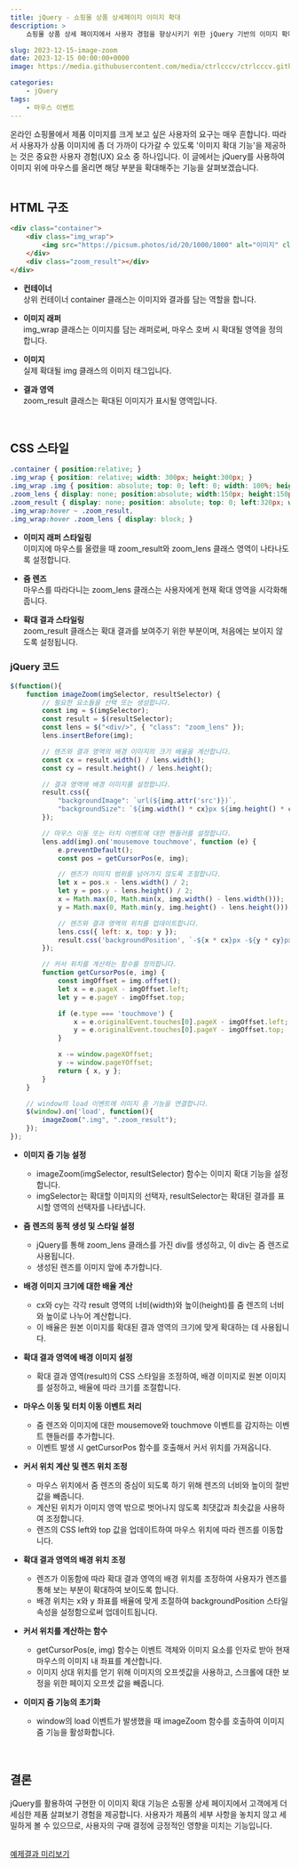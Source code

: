 ```yaml
---
title: jQuery - 쇼핑몰 상품 상세페이지 이미지 확대
description: >  
    쇼핑몰 상품 상세 페이지에서 사용자 경험을 향상시키기 위한 jQuery 기반의 이미지 확대 기능 구현 방법을 소개합니다. 웹 페이지 내에서 간결하고 효과적으로 이미지 줌을 가능하게 하며, 사용자가 제품 이미지를 가까이에서 자세히 볼 수 있도록 돕습니다.  

slug: 2023-12-15-image-zoom
date: 2023-12-15 00:00:00+0000
image: https://media.githubusercontent.com/media/ctrlcccv/ctrlcccv.github.io/master/assets/img/post/2023-12-15-image-zoom.webp

categories:
    - jQuery
tags:
    - 마우스 이벤트
---
```

온라인 쇼핑몰에서 제품 이미지를 크게 보고 싶은 사용자의 요구는 매우 흔합니다. 따라서 사용자가 상품 이미지에 좀 더 가까이 다가갈 수 있도록 '이미지 확대 기능'을 제공하는 것은 중요한 사용자 경험(UX) 요소 중 하나입니다. 이 글에서는 jQuery를 사용하여 이미지 위에 마우스를 올리면 해당 부분을 확대해주는 기능을 살펴보겠습니다.  
<br>

## HTML 구조
```html
<div class="container">
    <div class="img_wrap">
        <img src="https://picsum.photos/id/20/1000/1000" alt="이미지" class="img">
    </div>
    <div class="zoom_result"></div>
</div>
```
* **컨테이너**  
상위 컨테이너 container 클래스는 이미지와 결과를 담는 역할을 합니다.

* **이미지 래퍼**  
img_wrap 클래스는 이미지를 담는 래퍼로써, 마우스 호버 시 확대될 영역을 정의합니다.

* **이미지**  
실제 확대될 img 클래스의 이미지 태그입니다.

* **결과 영역**  
zoom_result 클래스는 확대된 이미지가 표시될 영역입니다.  
<br>

## CSS 스타일
```css
.container { position:relative; } 
.img_wrap { position: relative; width: 300px; height:300px; } 
.img_wrap .img { position: absolute; top: 0; left: 0; width: 100%; height: 100%; z-index: 1; } 
.zoom_lens { display: none; position:absolute; width:150px; height:150px; background: #000; border: 1px solid #fff; z-index: 2; opacity: 0.2; } 
.zoom_result { display: none; position: absolute; top: 0; left:320px; width:300px; height:300px; } 
.img_wrap:hover ~ .zoom_result,
.img_wrap:hover .zoom_lens { display: block; } 
```
* **이미지 래퍼 스타일링**    
이미지에 마우스를 올렸을 때 zoom_result와 zoom_lens 클래스 영역이 나타나도록 설정합니다.

* **줌 렌즈**  
마우스를 따라다니는 zoom_lens 클래스는 사용자에게 현재 확대 영역을 시각화해줍니다.

* **확대 결과 스타일링**  
zoom_result 클래스는 확대 결과를 보여주기 위한 부분이며, 처음에는 보이지 않도록 설정됩니다.  

<script async src="https://pagead2.googlesyndication.com/pagead/js/adsbygoogle.js?client=ca-pub-8535540836842352" crossorigin="anonymous"></script>
<ins class="adsbygoogle"
     style="display:block; text-align:center;"
     data-ad-layout="in-article"
     data-ad-format="fluid"
     data-ad-client="ca-pub-8535540836842352"
     data-ad-slot="2974559225"></ins>
<script>
     (adsbygoogle = window.adsbygoogle || []).push({});
</script>

### jQuery 코드
```js
$(function(){
    function imageZoom(imgSelector, resultSelector) {
        // 필요한 요소들을 선택 또는 생성합니다.
        const img = $(imgSelector);
        const result = $(resultSelector);
        const lens = $("<div/>", { "class": "zoom_lens" });
        lens.insertBefore(img);

        // 렌즈와 결과 영역의 배경 이미지의 크기 배율을 계산합니다.
        const cx = result.width() / lens.width();
        const cy = result.height() / lens.height();

        // 결과 영역에 배경 이미지를 설정합니다.
        result.css({
            "backgroundImage": `url(${img.attr('src')})`, 
            "backgroundSize": `${img.width() * cx}px ${img.height() * cy}px`
        });

        // 마우스 이동 또는 터치 이벤트에 대한 핸들러를 설정합니다.
        lens.add(img).on('mousemove touchmove', function (e) {
            e.preventDefault();
            const pos = getCursorPos(e, img);

            // 렌즈가 이미지 범위를 넘어가지 않도록 조절합니다.
            let x = pos.x - lens.width() / 2;
            let y = pos.y - lens.height() / 2;
            x = Math.max(0, Math.min(x, img.width() - lens.width()));
            y = Math.max(0, Math.min(y, img.height() - lens.height()));

            // 렌즈와 결과 영역의 위치를 업데이트합니다.
            lens.css({ left: x, top: y });
            result.css('backgroundPosition', `-${x * cx}px -${y * cy}px`);
        });

        // 커서 위치를 계산하는 함수를 정의합니다.
        function getCursorPos(e, img) {
            const imgOffset = img.offset();
            let x = e.pageX - imgOffset.left;
            let y = e.pageY - imgOffset.top;

            if (e.type === 'touchmove') {
                x = e.originalEvent.touches[0].pageX - imgOffset.left;
                y = e.originalEvent.touches[0].pageY - imgOffset.top;
            }

            x -= window.pageXOffset;
            y -= window.pageYOffset;
            return { x, y };
        }
    }

    // window의 load 이벤트에 이미지 줌 기능을 연결합니다.
    $(window).on('load', function(){
        imageZoom(".img", ".zoom_result");
    });
});
```

* **이미지 줌 기능 설정**
  * imageZoom(imgSelector, resultSelector) 함수는 이미지 확대 기능을 설정합니다.
  * imgSelector는 확대할 이미지의 선택자, resultSelector는 확대된 결과를 표시할 영역의 선택자를 나타냅니다.

* **줌 렌즈의 동적 생성 및 스타일 설정**
  * jQuery를 통해 zoom_lens 클래스를 가진 div를 생성하고, 이 div는 줌 렌즈로 사용됩니다.
  * 생성된 렌즈를 이미지 앞에 추가합니다.

* **배경 이미지 크기에 대한 배율 계산**
  * cx와 cy는 각각 result 영역의 너비(width)와 높이(height)를 줌 렌즈의 너비와 높이로 나누어 계산합니다.
  * 이 배율은 원본 이미지를 확대된 결과 영역의 크기에 맞게 확대하는 데 사용됩니다.

* **확대 결과 영역에 배경 이미지 설정**
  * 확대 결과 영역(result)의 CSS 스타일을 조정하여, 배경 이미지로 원본 이미지를 설정하고, 배율에 따라 크기를 조절합니다.

* **마우스 이동 및 터치 이동 이벤트 처리**
  * 줌 렌즈와 이미지에 대한 mousemove와 touchmove 이벤트를 감지하는 이벤트 핸들러를 추가합니다.
  * 이벤트 발생 시 getCursorPos 함수를 호출해서 커서 위치를 가져옵니다.

* **커서 위치 계산 및 렌즈 위치 조정**
  * 마우스 위치에서 줌 렌즈의 중심이 되도록 하기 위해 렌즈의 너비와 높이의 절반값을 빼줍니다.
  * 계산된 위치가 이미지 영역 밖으로 벗어나지 않도록 최댓값과 최솟값을 사용하여 조정합니다.
  * 렌즈의 CSS left와 top 값을 업데이트하여 마우스 위치에 따라 렌즈를 이동합니다.

* **확대 결과 영역의 배경 위치 조정**
  * 렌즈가 이동함에 따라 확대 결과 영역의 배경 위치를 조정하여 사용자가 렌즈를 통해 보는 부분이 확대하여 보이도록 합니다.
  * 배경 위치는 x와 y 좌표를 배율에 맞게 조절하여 backgroundPosition 스타일 속성을 설정함으로써 업데이트됩니다.

* **커서 위치를 계산하는 함수**
  * getCursorPos(e, img) 함수는 이벤트 객체와 이미지 요소를 인자로 받아 현재 마우스의 이미지 내 좌표를 계산합니다.
  * 이미지 상대 위치를 얻기 위해 이미지의 오프셋값을 사용하고, 스크롤에 대한 보정을 위한 페이지 오프셋 값을 빼줍니다.

* **이미지 줌 기능의 초기화**  
  * window의 load 이벤트가 발생했을 때 imageZoom 함수를 호출하여 이미지 줌 기능을 활성화합니다.  
<br>


## 결론
jQuery를 활용하여 구현한 이 이미지 확대 기능은 쇼핑몰 상세 페이지에서 고객에게 더 세심한 제품 살펴보기 경험을 제공합니다. 사용자가 제품의 세부 사항을 놓치지 않고 세밀하게 볼 수 있으므로, 사용자의 구매 결정에 긍정적인 영향을 미치는 기능입니다.  
<br>

<div class="btn_wrap">
    <a target="_blank" href="https://ctrlcccv.github.io/ctrlcccv-demo/2023-12-15-image-zoom/">예제결과 미리보기</a>
</div>